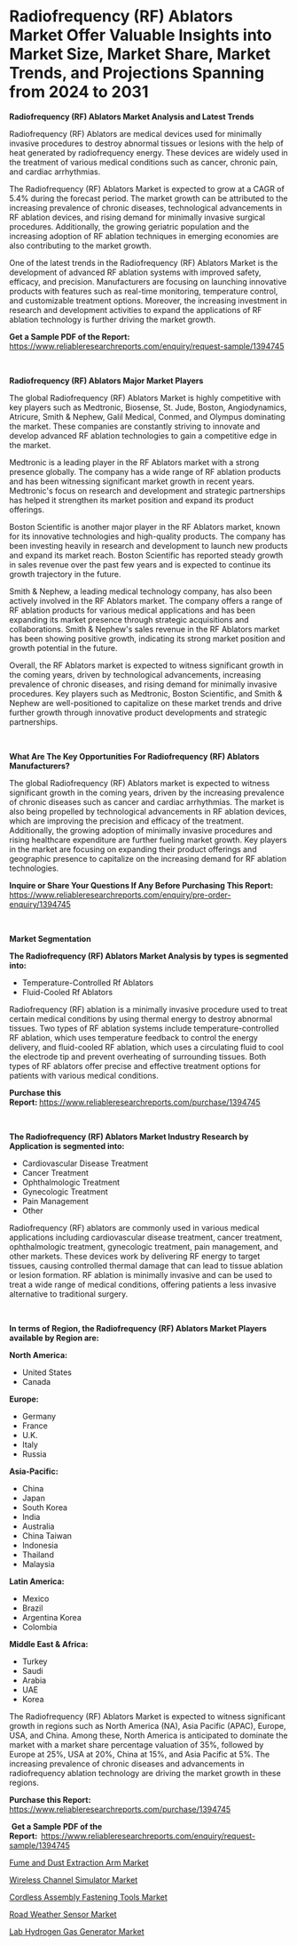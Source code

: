 <p><h1>Radiofrequency (RF) Ablators Market Offer Valuable Insights into Market Size, Market Share, Market Trends, and Projections Spanning from 2024 to 2031</h1></p><p><strong>Radiofrequency (RF) Ablators Market Analysis and Latest Trends</strong></p>
<p><p>Radiofrequency (RF) Ablators are medical devices used for minimally invasive procedures to destroy abnormal tissues or lesions with the help of heat generated by radiofrequency energy. These devices are widely used in the treatment of various medical conditions such as cancer, chronic pain, and cardiac arrhythmias.</p><p>The Radiofrequency (RF) Ablators Market is expected to grow at a CAGR of 5.4% during the forecast period. The market growth can be attributed to the increasing prevalence of chronic diseases, technological advancements in RF ablation devices, and rising demand for minimally invasive surgical procedures. Additionally, the growing geriatric population and the increasing adoption of RF ablation techniques in emerging economies are also contributing to the market growth.</p><p>One of the latest trends in the Radiofrequency (RF) Ablators Market is the development of advanced RF ablation systems with improved safety, efficacy, and precision. Manufacturers are focusing on launching innovative products with features such as real-time monitoring, temperature control, and customizable treatment options. Moreover, the increasing investment in research and development activities to expand the applications of RF ablation technology is further driving the market growth.</p></p>
<p><strong>Get a Sample PDF of the Report:&nbsp;</strong> <a href="https://www.reliableresearchreports.com/enquiry/request-sample/1394745">https://www.reliableresearchreports.com/enquiry/request-sample/1394745</a></p>
<p>&nbsp;</p>
<p><strong>Radiofrequency (RF) Ablators Major Market Players</strong></p>
<p><p>The global Radiofrequency (RF) Ablators Market is highly competitive with key players such as Medtronic, Biosense, St. Jude, Boston, Angiodynamics, Atricure, Smith & Nephew, Galil Medical, Conmed, and Olympus dominating the market. These companies are constantly striving to innovate and develop advanced RF ablation technologies to gain a competitive edge in the market.</p><p>Medtronic is a leading player in the RF Ablators market with a strong presence globally. The company has a wide range of RF ablation products and has been witnessing significant market growth in recent years. Medtronic's focus on research and development and strategic partnerships has helped it strengthen its market position and expand its product offerings.</p><p>Boston Scientific is another major player in the RF Ablators market, known for its innovative technologies and high-quality products. The company has been investing heavily in research and development to launch new products and expand its market reach. Boston Scientific has reported steady growth in sales revenue over the past few years and is expected to continue its growth trajectory in the future.</p><p>Smith & Nephew, a leading medical technology company, has also been actively involved in the RF Ablators market. The company offers a range of RF ablation products for various medical applications and has been expanding its market presence through strategic acquisitions and collaborations. Smith & Nephew's sales revenue in the RF Ablators market has been showing positive growth, indicating its strong market position and growth potential in the future.</p><p>Overall, the RF Ablators market is expected to witness significant growth in the coming years, driven by technological advancements, increasing prevalence of chronic diseases, and rising demand for minimally invasive procedures. Key players such as Medtronic, Boston Scientific, and Smith & Nephew are well-positioned to capitalize on these market trends and drive further growth through innovative product developments and strategic partnerships.</p></p>
<p>&nbsp;</p>
<p><strong>What Are The Key Opportunities For Radiofrequency (RF) Ablators Manufacturers?</strong></p>
<p><p>The global Radiofrequency (RF) Ablators market is expected to witness significant growth in the coming years, driven by the increasing prevalence of chronic diseases such as cancer and cardiac arrhythmias. The market is also being propelled by technological advancements in RF ablation devices, which are improving the precision and efficacy of the treatment. Additionally, the growing adoption of minimally invasive procedures and rising healthcare expenditure are further fueling market growth. Key players in the market are focusing on expanding their product offerings and geographic presence to capitalize on the increasing demand for RF ablation technologies.</p></p>
<p><strong>Inquire or Share Your Questions If Any Before Purchasing This Report:</strong> <a href="https://www.reliableresearchreports.com/enquiry/pre-order-enquiry/1394745">https://www.reliableresearchreports.com/enquiry/pre-order-enquiry/1394745</a></p>
<p>&nbsp;</p>
<p><strong>Market Segmentation</strong></p>
<p><strong>The Radiofrequency (RF) Ablators Market Analysis by types is segmented into:</strong></p>
<p><ul><li>Temperature-Controlled Rf Ablators</li><li>Fluid-Cooled Rf Ablators</li></ul></p>
<p><p>Radiofrequency (RF) ablation is a minimally invasive procedure used to treat certain medical conditions by using thermal energy to destroy abnormal tissues. Two types of RF ablation systems include temperature-controlled RF ablation, which uses temperature feedback to control the energy delivery, and fluid-cooled RF ablation, which uses a circulating fluid to cool the electrode tip and prevent overheating of surrounding tissues. Both types of RF ablators offer precise and effective treatment options for patients with various medical conditions.</p></p>
<p><strong>Purchase this Report:&nbsp;</strong><a href="https://www.reliableresearchreports.com/purchase/1394745">https://www.reliableresearchreports.com/purchase/1394745</a></p>
<p>&nbsp;</p>
<p><strong>The Radiofrequency (RF) Ablators Market Industry Research by Application is segmented into:</strong></p>
<p><ul><li>Cardiovascular Disease Treatment</li><li>Cancer Treatment</li><li>Ophthalmologic Treatment</li><li>Gynecologic Treatment</li><li>Pain Management</li><li>Other</li></ul></p>
<p><p>Radiofrequency (RF) ablators are commonly used in various medical applications including cardiovascular disease treatment, cancer treatment, ophthalmologic treatment, gynecologic treatment, pain management, and other markets. These devices work by delivering RF energy to target tissues, causing controlled thermal damage that can lead to tissue ablation or lesion formation. RF ablation is minimally invasive and can be used to treat a wide range of medical conditions, offering patients a less invasive alternative to traditional surgery.</p></p>
<p>&nbsp;</p>
<p><strong>In terms of Region, the Radiofrequency (RF) Ablators Market Players available by Region are:</strong></p>
<p>
    <p> <strong> North America: </strong>
        <ul>
            <li>United States</li>
            <li>Canada</li>
        </ul>
        </p> 
    <p> <strong> Europe: </strong>
        <ul>
            <li>Germany</li>
            <li>France</li>
            <li>U.K.</li>
            <li>Italy</li>
            <li>Russia</li>
        </ul>
        </p> 
    <p> <strong> Asia-Pacific: </strong>
        <ul>
            <li>China</li>
            <li>Japan</li>
            <li>South Korea</li>
            <li>India</li>
            <li>Australia</li>
            <li>China Taiwan</li>
            <li>Indonesia</li>
            <li>Thailand</li>
            <li>Malaysia</li>
        </ul>
        </p> 
    <p> <strong> Latin America: </strong>
        <ul>
            <li>Mexico</li>
            <li>Brazil</li>
            <li>Argentina Korea</li>
            <li>Colombia</li>
        </ul>
        </p> 
    <p> <strong> Middle East & Africa: </strong>
        <ul>
            <li>Turkey</li>
            <li>Saudi</li>
            <li>Arabia</li>
            <li>UAE</li>
            <li>Korea</li>
        </ul>
    </p>
    </p>
<p><p>The Radiofrequency (RF) Ablators Market is expected to witness significant growth in regions such as North America (NA), Asia Pacific (APAC), Europe, USA, and China. Among these, North America is anticipated to dominate the market with a market share percentage valuation of 35%, followed by Europe at 25%, USA at 20%, China at 15%, and Asia Pacific at 5%. The increasing prevalence of chronic diseases and advancements in radiofrequency ablation technology are driving the market growth in these regions.</p></p>
<p><strong>Purchase this Report: </strong><a href="https://www.reliableresearchreports.com/purchase/1394745">https://www.reliableresearchreports.com/purchase/1394745</a></p>
<p>&nbsp;<strong>Get a Sample PDF of the Report:&nbsp;&nbsp;</strong><a href="https://www.reliableresearchreports.com/enquiry/request-sample/1394745">https://www.reliableresearchreports.com/enquiry/request-sample/1394745</a></p>
<p><strong></strong></p>
<p><p><a href="https://medium.com/@sydniledner/fume-and-dust-extraction-arm-market-size-reveals-the-best-marketing-channels-in-global-industry-42b4c95dd56e">Fume and Dust Extraction Arm Market</a></p><p><a href="https://medium.com/@sydniledner/wireless-channel-simulator-market-share-evolution-and-market-growth-trends-2024-2031-f34be5aa2676">Wireless Channel Simulator Market</a></p><p><a href="https://medium.com/@sydniledner/cordless-assembly-fastening-tools-market-size-market-outlook-and-market-forecast-2024-to-2031-de3f1dc150d0">Cordless Assembly Fastening Tools Market</a></p><p><a href="https://medium.com/@sydniledner/road-weather-sensor-market-report-reveals-the-latest-trends-and-growth-opportunities-of-this-market-54e1d5705f6d">Road Weather Sensor Market</a></p><p><a href="https://medium.com/@sydniledner/lab-hydrogen-gas-generator-market-analysis-and-sze-forecasted-for-period-from-2024-to-2031-3906dd11140e">Lab Hydrogen Gas Generator Market</a></p></p>